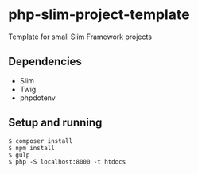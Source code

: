 # php-slim-project-template

Template for small Slim Framework projects

## Dependencies

 - Slim
 - Twig
 - phpdotenv

## Setup and running

```
$ composer install
$ npm install
$ gulp
$ php -S localhost:8000 -t htdocs
```
